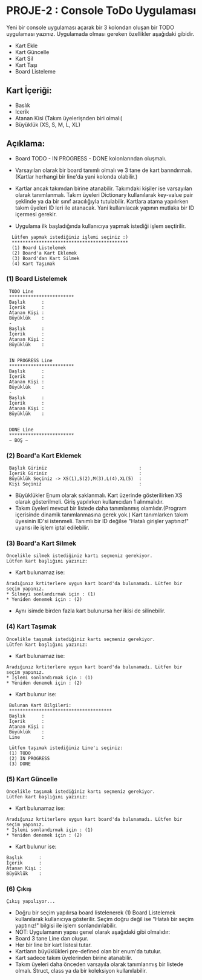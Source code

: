 # PROJE-2 : Console ToDo Uygulaması


Yeni bir console uygulaması açarak bir 3 kolondan oluşan bir TODO uygulaması yazınız. Uygulamada olması gereken özellikler aşağıdaki gibidir.



- Kart Ekle
- Kart Güncelle
- Kart Sil
- Kart Taşı
- Board Listeleme


## Kart İçeriği:



- Baslık
- Icerik
- Atanan Kisi (Takım üyelerişnden biri olmalı)
- Büyüklük (XS, S, M, L, XL)


## Açıklama:



- Board TODO - IN PROGRESS - DONE kolonlarından oluşmalı.


- Varsayılan olarak bir board tanımlı olmalı ve 3 tane de kart barındırmalı.(Kartlar herhangi bir line'da yani kolonda olabilir.)


- Kartlar ancak takımdan birine atanabilir. Takımdaki kişiler ise varsayılan olarak tanımlanmalı. Takım üyeleri Dictionary kullanılarak key-value pair şeklinde ya da bir sınıf aracılığıyla tutulabilir. Kartlara atama yapılırken takım üyeleri ID leri ile atanacak. Yani kullanılacak yapının mutlaka bir ID içermesi gerekir.


- Uygulama ilk başladığında kullanıcıya yapmak istediği işlem seçtirilir.

```
  Lütfen yapmak istediğiniz işlemi seçiniz :) 
  *******************************************
  (1) Board Listelemek
  (2) Board'a Kart Eklemek
  (3) Board'dan Kart Silmek
  (4) Kart Taşımak
```
### (1) Board Listelemek

```
 TODO Line
 ************************
 Başlık      :
 İçerik      :
 Atanan Kişi :
 Büyüklük    :
 -
 Başlık      :
 İçerik      :
 Atanan Kişi :
 Büyüklük    :
 
 
 IN PROGRESS Line
 ************************
 Başlık      :
 İçerik      :
 Atanan Kişi :
 Büyüklük    :
 -
 Başlık      :
 İçerik      :
 Atanan Kişi :
 Büyüklük    :


 DONE Line
 ************************
 ~ BOŞ ~
 ```
### (2) Board'a Kart Eklemek

```
 Başlık Giriniz                                  : 
 İçerik Giriniz                                  :
 Büyüklük Seçiniz -> XS(1),S(2),M(3),L(4),XL(5)  :
 Kişi Seçiniz                                    : 
```
- Büyüklükler Enum olarak saklanmalı. Kart üzerinde gösterilirken XS olarak gösterilmeli. Giriş yapılırken kullanıcıdan 1 alınmalıdır.
- Takım üyeleri mevcut bir listede daha tanımlanmış olamlıdır.(Program içerisinde dinamik tanımlanmasına gerek yok.) Kart tanımlarken takım üyesinin ID'si istenmeli. Tanımlı bir ID değilse "Hatalı girişler yaptınız!" uyarısı ile işlem iptal edilebilir.

### (3) Board'a Kart Silmek

```
Öncelikle silmek istediğiniz kartı seçmeniz gerekiyor.
Lütfen kart başlığını yazınız:
```
- Kart bulunamaz ise:

```
Aradığınız krtiterlere uygun kart board'da bulunamadı. Lütfen bir seçim yapınız.
* Silmeyi sonlandırmak için : (1)
* Yeniden denemek için : (2)
```
- Aynı isimde birden fazla kart bulunursa her ikisi de silinebilir.

### (4) Kart Taşımak

```
Öncelikle taşımak istediğiniz kartı seçmeniz gerekiyor.
Lütfen kart başlığını yazınız:
```
- Kart bulunamaz ise:

```
Aradığınız krtiterlere uygun kart board'da bulunamadı. Lütfen bir seçim yapınız.
* İşlemi sonlandırmak için : (1)
* Yeniden denemek için : (2)
```
- Kart bulunur ise:

```
 Bulunan Kart Bilgileri:
 **************************************
 Başlık      :
 İçerik      :
 Atanan Kişi :
 Büyüklük    :
 Line        :

 Lütfen taşımak istediğiniz Line'ı seçiniz: 
 (1) TODO
 (2) IN PROGRESS
 (3) DONE
 ```
 
### (5) Kart Güncelle
 
```
Öncelikle taşımak istediğiniz kartı seçmeniz gerekiyor.
Lütfen kart başlığını yazınız:
```
- Kart bulunamaz ise:

```
Aradığınız krtiterlere uygun kart board'da bulunamadı. Lütfen bir seçim yapınız.
* İşlemi sonlandırmak için : (1)
* Yeniden denemek için : (2)
```
- Kart bulunur ise:
```
Başlık      :
İçerik      :
Atanan Kişi :
Büyüklük    :
```

### (6) Çıkış
```
Çıkış yapılıyor...
```


 
 
 - Doğru bir seçim yapılırsa board listelenerek (1) Board Listelemek kullanılarak kullanıcıya gösterilir. Seçim doğru değil ise "Hatalı bir seçim yaptınız!" bilgisi ile işlem sonlandırılabilir.
- NOT: Uygulamanın yapısı genel olarak aşağıdaki gibi olmalıdır:
- Board 3 tane Line dan oluşur.
- Her bir line bir kart listesi tutar.
- Kartların büyüklükleri pre-defined olan bir enum'da tutulur.
- Kart sadece takım üyelerinden birine atanabilir.
- Takım üyeleri daha önceden varsayıla olarak tanımlanmış bir listede olmalı. Struct, class ya da bir koleksiyon kullanılabilir.


